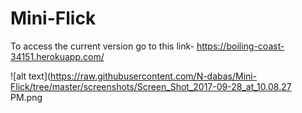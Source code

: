 # Mini-Flick

To access the current version go to this link- https://boiling-coast-34151.herokuapp.com/

![alt text](https://raw.githubusercontent.com/N-dabas/Mini-Flick/tree/master/screenshots/Screen_Shot_2017-09-28_at_10.08.27 PM.png	
